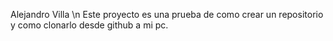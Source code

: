 Alejandro Villa \n
Este proyecto es una prueba de como crear un repositorio y como clonarlo desde github a mi pc.